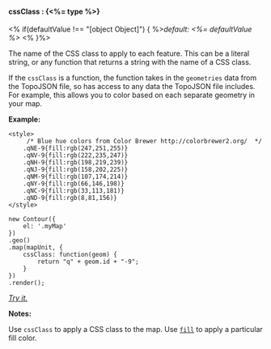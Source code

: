 #### **cssClass** : {<%= type %>}

<% if(defaultValue !== "[object Object]") { %>*default: <%= defaultValue %>* <% }%>

The name of the CSS class to apply to each feature. This can be a literal string, or any function that returns a string with the name of a CSS class.

If the `cssClass` is a function, the function takes in the `geometries` data from the TopoJSON file, so has access to any data the TopoJSON file includes. For example, this allows you to color based on each separate geometry in your map.

**Example:**

	<style>
		 /* Blue hue colors from Color Brewer http://colorbrewer2.org/  */
		.qNE-9{fill:rgb(247,251,255)}
		.qNV-9{fill:rgb(222,235,247)}
		.qNH-9{fill:rgb(198,219,239)}
		.qNJ-9{fill:rgb(158,202,225)}
		.qNM-9{fill:rgb(107,174,214)}
		.qNY-9{fill:rgb(66,146,198)}
		.qNC-9{fill:rgb(33,113,181)}
		.qND-9{fill:rgb(8,81,156)}
	</style>

    new Contour({
        el: '.myMap'
    })
    .geo()
    .map(mapUnit, {
    	cssClass: function(geom) {
    		return "q" + geom.id + "-9";
    	}
    })
    .render();

*[Try it.](<%= jsFiddleLink %>)*

**Notes:**

Use `cssClass` to apply a CSS class to the map. Use [`fill`](#geo_config/config.map.fill) to apply a particular fill color.

